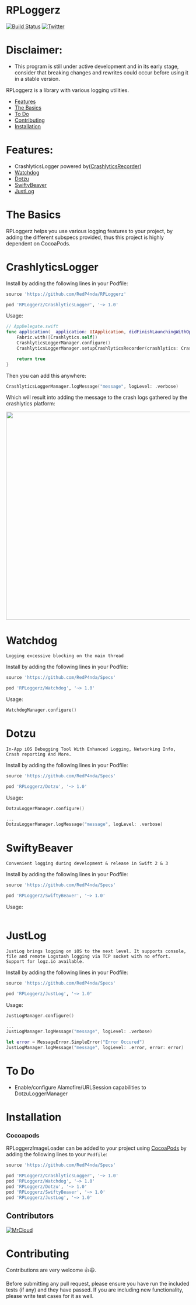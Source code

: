 RPLoggerz
============

[![Build Status](https://travis-ci.org/RedP4nda/RPLoggerz.svg?branch=master)](https://travis-ci.org/RedP4nda/RPLoggerz)
[![Twitter](https://img.shields.io/badge/twitter-@Florian_MrCloud-blue.svg?style=flat)](http://twitter.com/Florian_MrCloud)

# Disclaimer:

- This program is still under active development and in its early stage, consider that breaking changes and rewrites could occur before using it in a stable version.


RPLoggerz is a library with various logging utilities.

- [Features](#features)
- [The Basics](#the-basics)
- [To Do](#to-do)
- [Contributing](#contributing)
- [Installation](#installation)

# Features:

- CrashlyticsLogger powered by([CrashlyticsRecorder](https://github.com/AnthonyMDev/CrashlyticsRecorder))
- [Watchdog](https://github.com/wojteklu/Watchdog)
- [Dotzu](https://github.com/remirobert/Dotzu)
- [SwiftyBeaver](https://github.com/SwiftyBeaver/SwiftyBeaver)
- [JustLog](https://github.com/justeat/JustLog)


# The Basics
RPLoggerz helps you use various logging features to your project, by adding the different subspecs provided, thus this project is highly dependent on CocoaPods.


# CrashlyticsLogger

Install by adding the following lines in your Podfile:
```ruby
source 'https://github.com/RedP4nda/RPLoggerz'

pod 'RPLoggerz/CrashlyticsLogger', '~> 1.0'
```

Usage:
```swift
// AppDelegate.swift
func application(_ application: UIApplication, didFinishLaunchingWithOptions launchOptions: [UIApplicationLaunchOptionsKey: Any]?) -> Bool {
    Fabric.with([Crashlytics.self])
    CrashlyticsLoggerManager.configure()
    CrashlyticsLoggerManager.setupCrashlyticsRecorder(crashlytics: Crashlytics.sharedInstance())

    return true
}
```

Then you can add this anywhere:
```swift
CrashlyticsLoggerManager.logMessage("message", logLevel: .verbose)
```

Which will result into adding the message to the crash logs gathered by the crashlytics platform:

<img src="./docs/images/crashlog.png" width="1000" height="568" />


# Watchdog

`Logging excessive blocking on the main thread`

Install by adding the following lines in your Podfile:
```ruby
source 'https://github.com/RedP4nda/Specs'

pod 'RPLoggerz/Watchdog', '~> 1.0'
```

Usage:
```swift
WatchdogManager.configure()
```

# Dotzu

`In-App iOS Debugging Tool With Enhanced Logging, Networking Info, Crash reporting And More.`

Install by adding the following lines in your Podfile:
```ruby
source 'https://github.com/RedP4nda/Specs'

pod 'RPLoggerz/Dotzu', '~> 1.0'
```

Usage:
```swift
DotzuLoggerManager.configure()

...
DotzuLoggerManager.logMessage("message", logLevel: .verbose)
```

# SwiftyBeaver

`Convenient logging during development & release in Swift 2 & 3`

Install by adding the following lines in your Podfile:
```ruby
source 'https://github.com/RedP4nda/Specs'

pod 'RPLoggerz/SwiftyBeaver', '~> 1.0'
```

Usage:
```swift
```

# JustLog

`JustLog brings logging on iOS to the next level. It supports console, file and remote Logstash logging via TCP socket with no effort. Support for logz.io available.`

Install by adding the following lines in your Podfile:
```ruby
source 'https://github.com/RedP4nda/Specs'

pod 'RPLoggerz/JustLog', '~> 1.0'
```

Usage:
```swift
JustLogManager.configure()

...
JustLogManager.logMessage("message", logLevel: .verbose)

let error = MessageError.SimpleError("Error Occured")
JustLogManager.logMessage("message", logLevel: .error, error: error)
```

# To Do
- Enable/configure Alamofire/URLSession capabilities to DotzuLoggerManager

# Installation
### Cocoapods
RPLoggerzImageLoader can be added to your project using [CocoaPods](http://cocoapods.org) by adding the following lines to your `Podfile`:

```ruby
source 'https://github.com/RedP4nda/Specs'

pod 'RPLoggerz/CrashlyticsLogger', '~> 1.0'
pod 'RPLoggerz/Watchdog', '~> 1.0'
pod 'RPLoggerz/Dotzu', '~> 1.0'
pod 'RPLoggerz/SwiftyBeaver', '~> 1.0'
pod 'RPLoggerz/JustLog', '~> 1.0'
```

## Contributors
[![MrCloud](https://avatars2.githubusercontent.com/u/486140?s=100)](https://github.com/MrCloud)

# Contributing

Contributions are very welcome 👍😃.

Before submitting any pull request, please ensure you have run the included tests (if any) and they have passed. If you are including new functionality, please write test cases for it as well.
